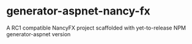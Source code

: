 # generator-aspnet-nancy-fx
A RC1 compatible NancyFX project scaffolded with yet-to-release NPM generator-aspnet version
